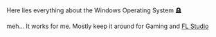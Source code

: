 Here lies everything about the Windows Operating System 🪦

meh... It works for me. Mostly keep it around for Gaming and [FL Studio](📁music/FL%20Studio%20Tips/FL%20Studio%20Tips.md)

